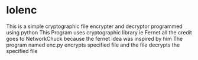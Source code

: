 # lolenc
This is a simple cryptographic file encrypter and decryptor programmed using python
This Program uses cryptographic library ie Fernet
all the credit goes to NetworkChuck because the fernet idea was inspired by him
The program named enc.py encrypts specified file and the file decrypts the specified file

